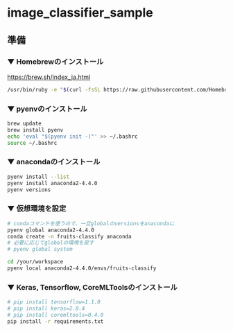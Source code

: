 # image_classifier_sample


## 準備

### ▼ Homebrewのインストール

https://brew.sh/index_ja.html

```sh
/usr/bin/ruby -e "$(curl -fsSL https://raw.githubusercontent.com/Homebrew/install/master/install)"
```

### ▼ pyenvのインストール

```sh
brew update
brew install pyenv
echo 'eval "$(pyenv init -)"' >> ~/.bashrc
source ~/.bashrc
```

### ▼ anacondaのインストール

```sh
pyenv install --list
pyenv install anaconda2-4.4.0
pyenv versions
```

### ▼ 仮想環境を設定

```sh
# condaコマンドを使うので、一旦globalのversionsをanacondaに
pyenv global anaconda2-4.4.0
conda create -n fruits-classify anaconda
# 必要に応じてglobalの環境を戻す
# pyenv global system

cd /your/workspace
pyenv local anaconda2-4.4.0/envs/fruits-classify
```

### ▼ Keras, Tensorflow, CoreMLToolsのインストール

```sh
# pip install tensorflow=1.1.0
# pip install keras=2.0.4
# pip install coremltools=0.4.0
pip install -r requirements.txt
```

